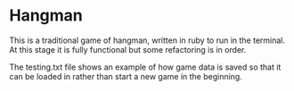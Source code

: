# Hangman

This is a traditional game of hangman, written in ruby to run in the terminal. At this stage it is fully functional but some refactoring is in order.

The testing.txt file shows an example of how game data is saved so that it can be loaded in rather than start a new game in the beginning.
